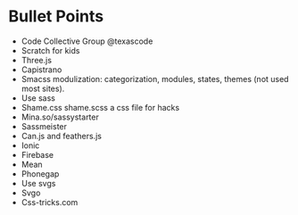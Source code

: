 # Bullet Points

- Code Collective Group @texascode
- Scratch for kids
- Three.js
- Capistrano
- Smacss modulization: categorization, modules, states, themes (not used most sites). 
- Use sass
- Shame.css shame.scss a css file for hacks
- Mina.so/sassystarter
- Sassmeister
- Can.js and feathers.js
- Ionic
- Firebase
- Mean
- Phonegap
- Use svgs
- Svgo
- Css-tricks.com
